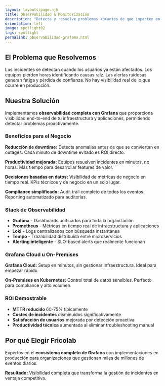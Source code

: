 ```yaml
---
layout: layouts/page.njk
title: Observabilidad & Monitorización
description: "Detecta y resuelve problemas <b>antes de que impacten en tu negocio</b>.<br>Implementamos <b>Grafana</b> para reducir hasta un <b>75% el tiempo de resolución</b> de incidentes y eliminar el 90% de falsas alarmas."
orientation: left
image: spotlight02
tags: spotlight
permalink: observabilidad-grafana.html
---
```


## El Problema que Resolvemos

Los incidentes se detectan cuando los usuarios ya están afectados. Los equipos pierden horas identificando causas raíz. Las alertas ruidosas generan fatiga y pérdida de confianza. No hay visibilidad real de lo que ocurre en producción.

## Nuestra Solución

Implementamos **observabilidad completa con Grafana** que proporciona visibilidad end-to-end de tu infraestructura y aplicaciones, permitiendo detectar problemas proactivamente.

### Beneficios para el Negocio

**Reducción de downtime:** Detecta anomalías antes de que se conviertan en outages. Cada minuto de downtime evitado es ROI directo.

**Productividad mejorada:** Equipos resuelven incidentes en minutos, no horas. Más tiempo para desarrollar features de valor.

**Decisiones basadas en datos:** Visibilidad de métricas de negocio en tiempo real. KPIs técnicos y de negocio en un solo lugar.

**Compliance simplificado:** Audit trail completo de todos los eventos. Reporting automatizado para auditorías.

### Stack de Observabilidad

- **Grafana** - Dashboards unificados para toda la organización
- **Prometheus** - Métricas en tiempo real de infraestructura y aplicaciones
- **Loki** - Logs centralizados con búsqueda instantánea
- **Tempo** - Trazabilidad distribuida entre microservicios
- **Alerting inteligente** - SLO-based alerts que realmente funcionan

### Grafana Cloud u On-Premises

**Grafana Cloud:** Setup en minutos, sin gestionar infraestructura. Ideal para empezar rápido.

**On-Premises en Kubernetes:** Control total de datos sensibles. Perfecto para compliance y alto volumen.

### ROI Demostrable

- **MTTR reducido** 60-75% típicamente
- **Costes de incidentes** disminuidos significativamente
- **Satisfacción de usuarios** mejorada por detección proactiva
- **Productividad técnica** aumentada al eliminar troubleshooting manual

## Por qué Elegir Fricolab

Expertos en el **ecosistema completo de Grafana** con implementaciones en producción para organizaciones que gestionan miles de millones de eventos diarios.

**Resultado:** Visibilidad completa que transforma la gestión de incidentes en ventaja competitiva.
